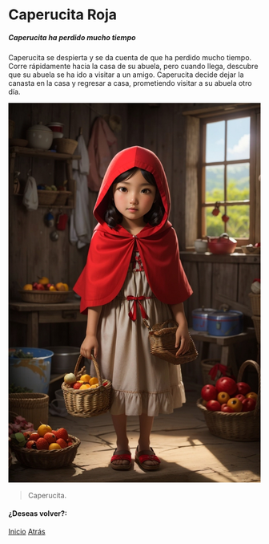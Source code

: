 # Caperucita Roja
##### Caperucita ha perdido mucho tiempo

Caperucita se despierta y se da cuenta de que ha perdido mucho tiempo. Corre rápidamente hacia la casa de su abuela, pero cuando llega, descubre que su abuela se ha ido a visitar a un amigo. Caperucita decide dejar la canasta en la casa y regresar a casa, prometiendo visitar a su abuela otro día.

![](https://raw.githubusercontent.com/Linita-Arenas/Guion/main/Caperucita%20Roja/Inicio/img/DreamShaper_v7_Little_Red_Riding_Hood_is_a_9yearold_girl_who_l_1.jpg)

> Caperucita.

#### ¿Deseas volver?:
[Inicio](https://github.com/Linita-Arenas/Guion/blob/develop/README.md "Inicio")
[Atrás](https://github.com/Linita-Arenas/Guion/blob/main/Caperucita%20Roja/Inicio/1/1.2.md "Atrás")